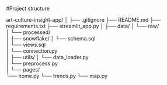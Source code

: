 #Project structure 

art-culture-insight-app/
│
├── .gitignore
├── README.md
├── requirements.txt
├── streamlit_app.py
│
├── data/
│   └── raw/              
│   └── processed/        
│
├── snowflake/
│   └── schema.sql        
│   └── views.sql         
│   └── connection.py     
│
├── utils/
│   └── data_loader.py   
│   └── preprocess.py     
│
└── pages/              
    └── home.py
    └── trends.py
    └── map.py
